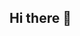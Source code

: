 ## Hi there 👋

<!--
**isabela-schwindt/isabela-schwindt** is a ✨ _special_ ✨ repository because its `README.md` (this file) appears on your GitHub profile.

Here are some ideas to get you started:

I'm an aspiring developer with a drive to create and a passion for turning ideas into reality. I’m fascinated by the way technology can solve problems, and I'm always on the lookout for my next big learning adventure.

💻 Building my first website: breaking things, fixing them, and celebrating small wins along the way.
🚀 Constantly learning and expanding my skill set.
💡 I'm driven by a desire to innovate and bring a fresh perspective to every project I undertake.
🧠 Lifelong learner, constantly seeking out new knowledge and skills to grow.

Connect with me
🌐 Portfolio: [Your Portfolio Link]

🔗 LinkedIn: [Your LinkedIn Profile]

✉️ Email: [Your Email Address]

